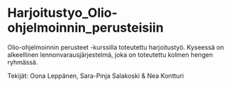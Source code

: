 # Harjoitustyo_Olio-ohjelmoinnin_perusteisiin
Olio-ohjelmoinnin perusteet -kurssilla toteutettu harjoitustyö. Kyseessä on alkeellinen lennonvarausjärjestelmä, joka on toteutettu kolmen hengen ryhmässä.

Tekijät: Oona Leppänen, Sara-Pinja Salakoski & Nea Kontturi
